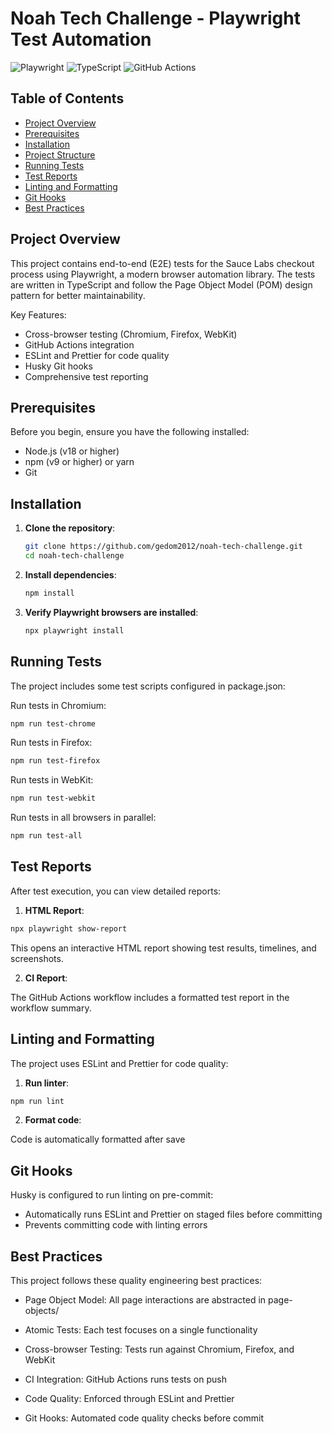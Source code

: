 # Noah Tech Challenge - Playwright Test Automation

![Playwright](https://img.shields.io/badge/Playwright-2E8555?style=for-the-badge&logo=playwright&logoColor=white)
![TypeScript](https://img.shields.io/badge/TypeScript-3178C6?style=for-the-badge&logo=typescript&logoColor=white)
![GitHub Actions](https://img.shields.io/badge/GitHub_Actions-2088FF?style=for-the-badge&logo=github-actions&logoColor=white)

## Table of Contents

- [Project Overview](#project-overview)
- [Prerequisites](#prerequisites)
- [Installation](#installation)
- [Project Structure](#project-structure)
- [Running Tests](#running-tests)
- [Test Reports](#test-reports)
- [Linting and Formatting](#linting-and-formatting)
- [Git Hooks](#git-hooks)
- [Best Practices](#best-practices)

## Project Overview

This project contains end-to-end (E2E) tests for the Sauce Labs checkout process using Playwright, a modern browser automation library. The tests are written in TypeScript and follow the Page Object Model (POM) design pattern for better maintainability.

Key Features:

- Cross-browser testing (Chromium, Firefox, WebKit)
- GitHub Actions integration
- ESLint and Prettier for code quality
- Husky Git hooks
- Comprehensive test reporting

## Prerequisites

Before you begin, ensure you have the following installed:

- Node.js (v18 or higher)
- npm (v9 or higher) or yarn
- Git

## Installation

1. **Clone the repository**:
   ```bash
   git clone https://github.com/gedom2012/noah-tech-challenge.git
   cd noah-tech-challenge
   ```
2. **Install dependencies**:
   ```bash
   npm install
   ```
3. **Verify Playwright browsers are installed**:
   ```bash
   npx playwright install
   ```

## Running Tests

The project includes some test scripts configured in package.json:

Run tests in Chromium:

```bash
npm run test-chrome
```

Run tests in Firefox:

```bash
npm run test-firefox
```

Run tests in WebKit:

```bash
npm run test-webkit
```

Run tests in all browsers in parallel:

```bash
npm run test-all
```

## Test Reports

After test execution, you can view detailed reports:

1. **HTML Report**:

```bash
npx playwright show-report
```

This opens an interactive HTML report showing test results, timelines, and screenshots.

2. **CI Report**:

The GitHub Actions workflow includes a formatted test report in the workflow summary.

## Linting and Formatting

The project uses ESLint and Prettier for code quality:

1. **Run linter**:

```bash
npm run lint
```

2. **Format code**:

Code is automatically formatted after save

## Git Hooks

Husky is configured to run linting on pre-commit:

- Automatically runs ESLint and Prettier on staged files before committing
- Prevents committing code with linting errors

## Best Practices

This project follows these quality engineering best practices:

- Page Object Model: All page interactions are abstracted in page-objects/

- Atomic Tests: Each test focuses on a single functionality

- Cross-browser Testing: Tests run against Chromium, Firefox, and WebKit

- CI Integration: GitHub Actions runs tests on push

- Code Quality: Enforced through ESLint and Prettier

- Git Hooks: Automated code quality checks before commit
